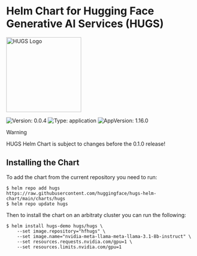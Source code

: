# Helm Chart for Hugging Face Generative AI Services (HUGS)

<img src="https://huggingface.co/datasets/huggingface/documentation-images/resolve/main/hugs/hugs-purple-no-bg.png" width="200" alt="HUGS Logo">

![Version: 0.0.4](https://img.shields.io/badge/Version-0.0.4-informational?style=flat-square)
![Type: application](https://img.shields.io/badge/Type-application-informational?style=flat-square)
![AppVersion: 1.16.0](https://img.shields.io/badge/AppVersion-1.16.0-informational?style=flat-square)

> [!WARNING]
> HUGS Helm Chart is subject to changes before the 0.1.0 release!

## Installing the Chart

To add the chart from the current repository you need to run:

```console
$ helm repo add hugs https://raw.githubusercontent.com/huggingface/hugs-helm-chart/main/charts/hugs
$ helm repo update hugs
```

Then to install the chart on an arbitraty cluster you can run the following:

```console
$ helm install hugs-demo hugs/hugs \
    --set image.repository="hfhugs" \
    --set image.name="nvidia-meta-llama-meta-llama-3.1-8b-instruct" \
    --set resources.requests.nvidia.com/gpu=1 \
    --set resources.limits.nvidia.com/gpu=1
```
